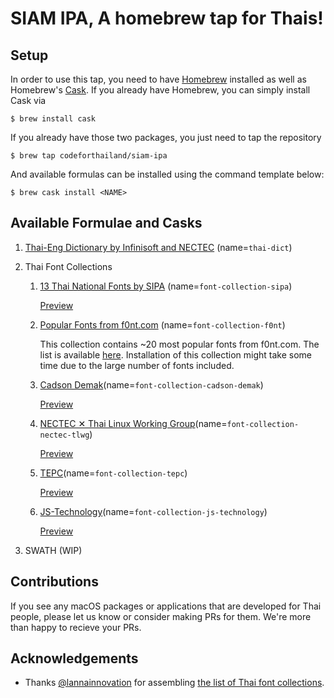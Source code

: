 # SIAM IPA, A homebrew tap for Thais!

## Setup
In order to use this tap, you need to have [Homebrew][1] installed as well as Homebrew's [Cask][2]. If you already have Homebrew, you can simply install Cask via 
```
$ brew install cask
```

If you already have those two packages, you just need to tap the repository
```
$ brew tap codeforthailand/siam-ipa
```

And available formulas can be installed using the command template below:
```
$ brew cask install <NAME>
```

## Available Formulae and Casks
1. [Thai-Eng Dictionary by Infinisoft and NECTEC][thai-dict] (name=`thai-dict`)
2. Thai Font Collections

   1. [13 Thai National Fonts by SIPA][sipa-font] (name=`font-collection-sipa`)

        [Preview](https://github.com/lannainnovation/thai-font-collection/tree/master/downloadable-free-thai-fonts#dip-sipa)

   2. [Popular Fonts from f0nt.com][f0nt] (name=`font-collection-f0nt`)

        This collection contains ~20 most popular fonts from f0nt.com. The list is available [here](https://docs.google.com/spreadsheets/d/1RWFD0wnx_m7IqUQ3KFfTtztXdsG3q0Fhnz7LN7A31rc/edit?usp=sharing). Installation of this collection might take some time due to the large number of fonts included.

   3. [Cadson Demak](https://github.com/cadsondemak)(name=`font-collection-cadson-demak`)

        [Preview](https://github.com/lannainnovation/thai-font-collection/tree/master/downloadable-free-thai-fonts#cadson-demak)

   4. [NECTEC ✕ Thai Linux Working Group](https://www.nectec.or.th/pub/review-software/font/national-fonts.html)(name=`font-collection-nectec-tlwg`)

        [Preview](https://github.com/lannainnovation/thai-font-collection/tree/master/downloadable-free-thai-fonts#nectec-national-fonts)

   5. [TEPC](https://github.com/lannainnovation/thai-font-collection/tree/master/downloadable-free-thai-fonts#thai-electronic-publishing-club-tepc)(name=`font-collection-tepc`)

        [Preview](https://github.com/lannainnovation/thai-font-collection/tree/master/downloadable-free-thai-fonts#thai-electronic-publishing-club-tepc)

   6. [JS-Technology](https://github.com/lannainnovation/thai-font-collection/tree/master/downloadable-free-thai-fonts#js-technology)(name=`font-collection-js-technology`)

        [Preview](https://github.com/lannainnovation/thai-font-collection/tree/master/downloadable-free-thai-fonts#js-technology)


4. SWATH (WIP)

## Contributions
If you see any macOS packages or applications that are developed for Thai people, please let us know or consider making PRs for them. We're more than happy to recieve your PRs.

## Acknowledgements
- Thanks [@lannainnovation](https://github.com/lannainnovation) for assembling [the list of Thai font collections][thai-collection].

[1]: https://brew.sh
[2]: https://github.com/Homebrew/homebrew-cask
[thai-dict]: https://www.macthai.com/2015/11/05/install-dictionary-th-en-on-mac-osx/
[sipa-font]: https://www.nstda.or.th/th/news/12102-thai-font
[f0nt]: https://www.f0nt.com
[thai-collection]: https://github.com/lannainnovation/thai-font-collection
